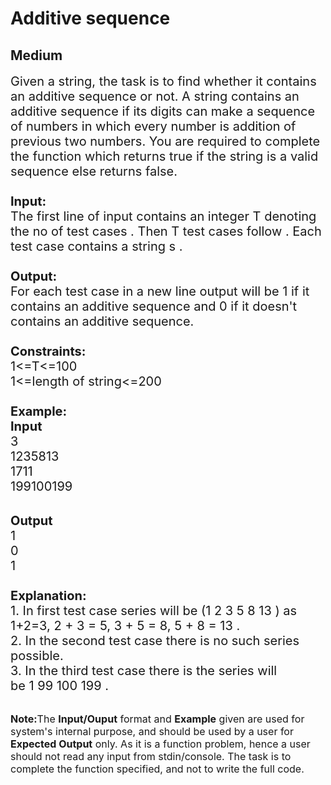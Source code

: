# Additive sequence
## Medium
<div class="problems_problem_content__Xm_eO"><p><span style="font-size:20px">Given a string, the task is to find whether it contains an additive sequence or not. A string contains an additive sequence if its digits can make a sequence of numbers in which every number is addition of previous two numbers. You are required to complete the function which returns true if the&nbsp;string is a valid sequence else returns false.<br>
<br>
<strong>Input:</strong><br>
The first line of input contains an integer T denoting the no of test cases . Then T test cases follow . Each test case contains a string s .<br>
<br>
<strong>Output:</strong><br>
For each test case in a new line output will be 1 if it contains an additive sequence and 0 if it doesn't contains an additive sequence.<br>
<br>
<strong>Constraints:</strong><br>
1&lt;=T&lt;=100<br>
1&lt;=length of string&lt;=200<br>
<br>
<strong>Example:<br>
Input</strong><br>
3<br>
1235813<br>
1711<br>
199100199</span></p>

<p><br>
<span style="font-size:20px"><strong>Output</strong><br>
1<br>
0<br>
1<br>
<br>
<strong>Explanation:</strong><br>
1. In first test case series&nbsp;will be (1 2 3 5 8 13 ) as 1+2=3, 2 + 3 = 5, 3 + 5 = 8, 5 + 8 = 13&nbsp;.<br>
2. In the second test case there is no such series possible.<br>
3. In the third test case there is the series will be&nbsp;1&nbsp;99&nbsp;100&nbsp;199 .</span></p>

<p><br>
<span style="font-size:16px"><strong>Note:</strong>The <strong>Input/Ouput</strong> format and <strong>Example</strong> given are used for system's internal purpose, and should be used by a user for <strong>Expected Output</strong> only. As it is a function problem, hence a user should not read any input from stdin/console. The task is to complete the function specified, and not to write the full code.</span></p>
</div>